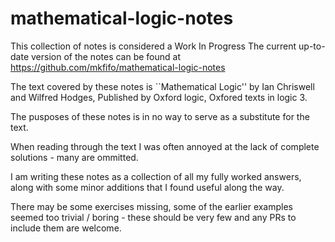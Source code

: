 # mathematical-logic-notes

This collection of notes is considered a Work In Progress
The current up-to-date version of the notes can be found at https://github.com/mkfifo/mathematical-logic-notes


The text covered by these notes is ``Mathematical Logic'' by Ian Chriswell and Wilfred Hodges,
Published by Oxford logic, Oxfored texts in logic 3.

The pusposes of these notes is in no way to serve as a substitute for the text.

When reading through the text I was often annoyed at the lack of complete solutions - many are ommitted.


I am writing these notes as a collection of all my fully worked answers, along with some minor additions that I found useful
along the way.

There may be some exercises missing, some of the earlier examples seemed too trivial / boring - these should be very few
and any PRs to include them are welcome.
